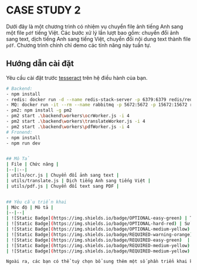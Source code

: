 # CASE STUDY 2
Dưới đây là một chương trình có nhiệm vụ chuyển file ảnh tiếng Anh sang một file `pdf` tiếng Việt. Các bước xử lý lần lượt bao gồm: chuyển đổi ảnh sang text, dịch tiếng Anh sang tiếng Việt, chuyển đổi nội dung text thành file `pdf`. Chương trình chính chỉ demo các tính năng này tuần tự.

## Hướng dẫn cài đặt
Yêu cầu cài đặt trước [tesseract](https://tesseract-ocr.github.io/tessdoc/Installation.html) trên hệ điều hành của bạn. 

```sh
# Backend:
- npm install 
- redis: docker run -d --name redis-stack-server -p 6379:6379 redis/redis-stack-server:latest
- MQ: docker run -it --rm --name rabbitmq -p 5672:5672 -p 15672:15672 rabbitmq:4-management
- pm2: npm install -g pm2
- pm2 start .\backend\workers\ocrWorker.js -i 4
- pm2 start .\backend\workers\translateWorker.js -i 4
- pm2 start .\backend\workers\pdfWorker.js -i 4
# Fronend:
- npm install 
- npm run dev 


## Mô Tả
| File | Chức năng |
|--|:--|
| utils/ocr.js | Chuyển đổi ảnh sang text |
| utils/translate.js | Dịch tiếng Anh sang tiếng Việt |
| utils/pdf.js | Chuyển đổi text sang PDF |


## Yêu cầu triển khai
| Mức độ | Mô tả |
|--|--|
| ![Static Badge](https://img.shields.io/badge/OPTIONAL-easy-green) | Triển khai thành web hoàn chỉnh |
| ![Static Badge](https://img.shields.io/badge/OPTIONAL-hard-red) | Sử dụng cache để tăng hiệu suất ứng dụng |
| ![Static Badge](https://img.shields.io/badge/OPTIONAL-medium-yellow) | Lựa chọn số lượng filter tối ưu nhất với hạ tầng phần cứng |
| ![Static Badge](https://img.shields.io/badge/REQUIRED-warning-orange)  | Không thay đổi thư viện của từng chức năng |
| ![Static Badge](https://img.shields.io/badge/REQUIRED-easy-green)  | Hoàn thiện chương trình sử dụng `express.js` cho phép upload một file ảnh và tải về một file `pdf` tương ứng |
| ![Static Badge](https://img.shields.io/badge/REQUIRED-medium-yellow) | Sử dụng `message queue` cho chương trình trên (ví dụ: Kafka, RabbitMQ,...) |
| ![Static Badge](https://img.shields.io/badge/REQUIRED-medium-yellow) | *Đánh giá* và *so sánh* hiệu năng dựa trên kiến trúc đã triển khai |

Ngoài ra, các bạn có thể tuỳ chọn bổ sung thêm một số phần triển khai khác.
